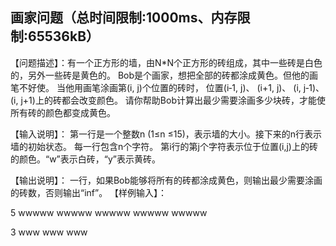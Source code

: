 ## 画家问题（总时间限制:1000ms、内存限制:65536kB） 

【问题描述】：有一个正方形的墙，由N*N个正方形的砖组成，其中一些砖是白色的，另外一些砖是黄色的。
Bob是个画家，想把全部的砖都涂成黄色。但他的画笔不好使。
当他用画笔涂画第(i, j)个位置的砖时， 
位置(i‑1, j)、 (i+1, j)、 (i, j‑1)、 (i, j+1)上的砖都会改变颜色。
请你帮助Bob计算出最少需要涂画多少块砖，才能使所有砖的颜色都变成黄色。



【输入说明】： 
第一行是一个整数n (1≤n ≤15)，表示墙的大小。接下来的n行表示墙的初始状态。
每一行包含n个字符。 第i行的第j个字符表示位于位置(i,j)上的砖的颜色。“w”表示白砖，“y”表示黄砖。

【输出说明】： 
一行，如果Bob能够将所有的砖都涂成黄色，则输出最少需要涂画的砖数，否则输出“inf”。 【样例输入】：

5 
wwwww 
wwwww 
wwwww 
wwwww 
wwwww



3
www
www
www